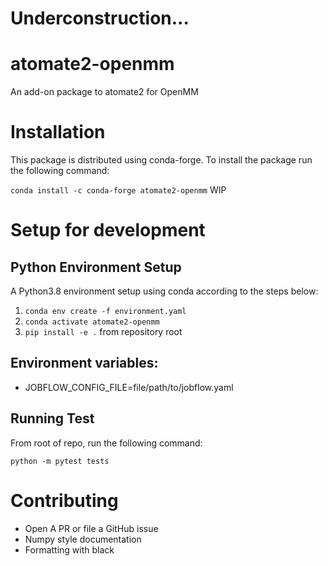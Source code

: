 # Underconstruction...

# atomate2-openmm
An add-on package to atomate2 for OpenMM

# Installation

This package is distributed using conda-forge. To install the package run the following command:
  
`conda install -c conda-forge atomate2-openmm`
WIP

# Setup for development

## Python Environment Setup

A Python3.8 environment setup using conda according to the steps below:

1. `conda env create -f environment.yaml`
2. `conda activate atomate2-openmm`
3. `pip install -e .` from repository root

## Environment variables:

- JOBFLOW_CONFIG_FILE=file/path/to/jobflow.yaml

## Running Test

From root of repo, run the following command:

`python -m pytest tests`

# Contributing
- Open A PR or file a GitHub issue
- Numpy style documentation
- Formatting with black
